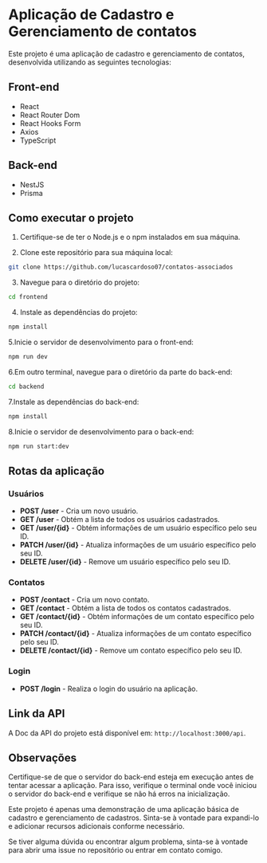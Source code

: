 # Aplicação de Cadastro e Gerenciamento de contatos 

Este projeto é uma aplicação de cadastro e gerenciamento de contatos, desenvolvida utilizando as seguintes tecnologias:

## Front-end

- React
- React Router Dom
- React Hooks Form
- Axios
- TypeScript

## Back-end

- NestJS
- Prisma

## Como executar o projeto

1. Certifique-se de ter o Node.js e o npm instalados em sua máquina.

2. Clone este repositório para sua máquina local:

```bash
git clone https://github.com/lucascardoso07/contatos-associados
```
3. Navegue para o diretório do projeto:
```bash
cd frontend
```
4. Instale as dependências do projeto:
```bash
npm install
```
5.Inicie o servidor de desenvolvimento para o front-end:
```bash
npm run dev
```
6.Em outro terminal, navegue para o diretório da parte do back-end:
```bash
cd backend
```
7.Instale as dependências do back-end:
```bash
npm install
```
8.Inicie o servidor de desenvolvimento para o back-end:
```bash
npm run start:dev
```
## Rotas da aplicação

### Usuários

- **POST /user** - Cria um novo usuário.
- **GET /user** - Obtém a lista de todos os usuários cadastrados.
- **GET /user/{id}** - Obtém informações de um usuário específico pelo seu ID.
- **PATCH /user/{id}** - Atualiza informações de um usuário específico pelo seu ID.
- **DELETE /user/{id}** - Remove um usuário específico pelo seu ID.

### Contatos

- **POST /contact** - Cria um novo contato.
- **GET /contact** - Obtém a lista de todos os contatos cadastrados.
- **GET /contact/{id}** - Obtém informações de um contato específico pelo seu ID.
- **PATCH /contact/{id}** - Atualiza informações de um contato específico pelo seu ID.
- **DELETE /contact/{id}** - Remove um contato específico pelo seu ID.

### Login

- **POST /login** - Realiza o login do usuário na aplicação.

## Link da API

A Doc da API do projeto está disponível em: `http://localhost:3000/api`.


## Observações

Certifique-se de que o servidor do back-end esteja em execução antes de tentar acessar a aplicação. Para isso, verifique o terminal onde você iniciou o servidor do back-end e verifique se não há erros na inicialização.

Este projeto é apenas uma demonstração de uma aplicação básica de cadastro e gerenciamento de cadastros. Sinta-se à vontade para expandi-lo e adicionar recursos adicionais conforme necessário.

Se tiver alguma dúvida ou encontrar algum problema, sinta-se à vontade para abrir uma issue no repositório ou entrar em contato comigo.



